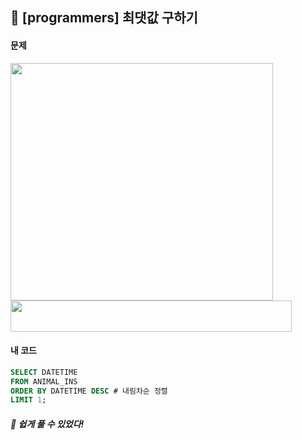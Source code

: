## 📍 [programmers] 최댓값 구하기 <br>

#### 문제 <br>
<img src="https://github.com/yejinsohn/TIL/assets/104317217/489f22f3-b7a4-4704-bfe3-0d61ed751dbe" width="420" height="380"/>
<img src="https://github.com/yejinsohn/TIL/assets/104317217/0fe3aa88-45c8-444e-b4b6-79ae628563d9" width="450" height="50"/>

#### 내 코드 <br>

```sql
SELECT DATETIME
FROM ANIMAL_INS
ORDER BY DATETIME DESC # 내림차순 정렬
LIMIT 1;
```

##### 🌿 쉽게 풀 수 있었다!
